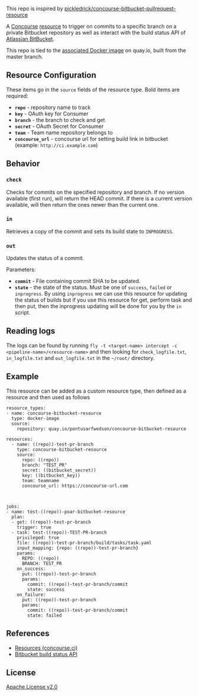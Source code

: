 This repo is inspired by [pickledrick/concourse-bitbucket-pullrequest-resource](http://www.github.com/pickledrick/concourse-bitbucket-pullrequest-resource)

A [Concourse](http://concourse.ci/) [resource](http://concourse.ci/resources.html) to trigger on commits to a specific  branch on a private Bitbucket repository as well as interact with the build status API of [Atlassian BitBucket](https://bitbucket.org).

This repo is tied to the [associated Docker image](http://quay.io/pontusarfwedson/concourse-bitbucket-resource) on quay.io, built from the master branch.
## Resource Configuration


These items go in the `source` fields of the resource type. Bold items are required:
 * **`repo`** - repository name to track
 * **`key`** - OAuth key for Consumer
 * **`branch`** - the branch to check and get
 * **`secret`** - OAuth Secret for Consumer
 * **`team`** - Team name repository belongs to
 * **`concourse_url`** - concourse url for setting build link in bitbucket (example: `http://ci.example.com`)



## Behavior


### `check`

Checks for commits on the specified repository and branch. If no version available (first run), will return the HEAD commit. If there is a current version available, will then return the ones newer than the current one.


### `in`

Retrieves a copy of the commit and sets its build state to `INPROGRESS`.

### `out`

Updates the status of a commit.

Parameters:

 * **`commit`** - File containing commit SHA to be updated.
 * **`state`** - the state of the status. Must be one of `success`, `failed` or `inprogress`. By using `inprogress` we can use this resource for updating the status of builds but if you use this resource for get, perform task and then put, then the inprogress updating will be done for you by the `in` script.
 
## Reading logs
The logs can be found by running `fly -t <target-name> intercept -c <pipeline-name>/<resource-name>` and then looking for `check_logfile.txt`, `in_logfile.txt` and `out_logfile.txt` in the `~/root/` directory.

## Example
This resource can be added as a custom resource type, then defined as a resource and then used as follows

```
resource_types:
- name: concourse-bitbucket-resource
  type: docker-image
  source:
    repository: quay.io/pontusarfwedson/concourse-bitbucket-resource

resources:
  - name: ((repo))-test-pr-branch
    type: concourse-bitbucket-resource
    source:
      repo: ((repo))
      branch: "TEST_PR"
      secret: ((bitbucket_secret))
      key: ((bitbucket_key))
      team: teamname
      concourse_url: https://concourse-url.com



jobs:
- name: test-((repo))-poar-bitbucket-resource
  plan:
  - get: ((repo))-test-pr-branch
    trigger: true
  - task: test-((repo))-TEST-PR-branch
    privileged: true
    file: ((repo))-test-pr-branch/build/tasks/task.yaml
    input_mapping: {repo: ((repo))-test-pr-branch} 
    params:
      REPO: ((repo))
      BRANCH: TEST_PR
    on_success:
      put: ((repo))-test-pr-branch
      params:
        commit: ((repo))-test-pr-branch/commit
        state: success
    on_failure:
      put: ((repo))-test-pr-branch
      params:
        commit: ((repo))-test-pr-branch/commit
        state: failed
```


## References

 * [Resources (concourse.ci)](https://concourse.ci/resources.html)
 * [Bitbucket build status API](https://confluence.atlassian.com/bitbucket/use-the-bitbucket-cloud-rest-apis-222724129.html)

## License

[Apache License v2.0]('./LICENSE')

